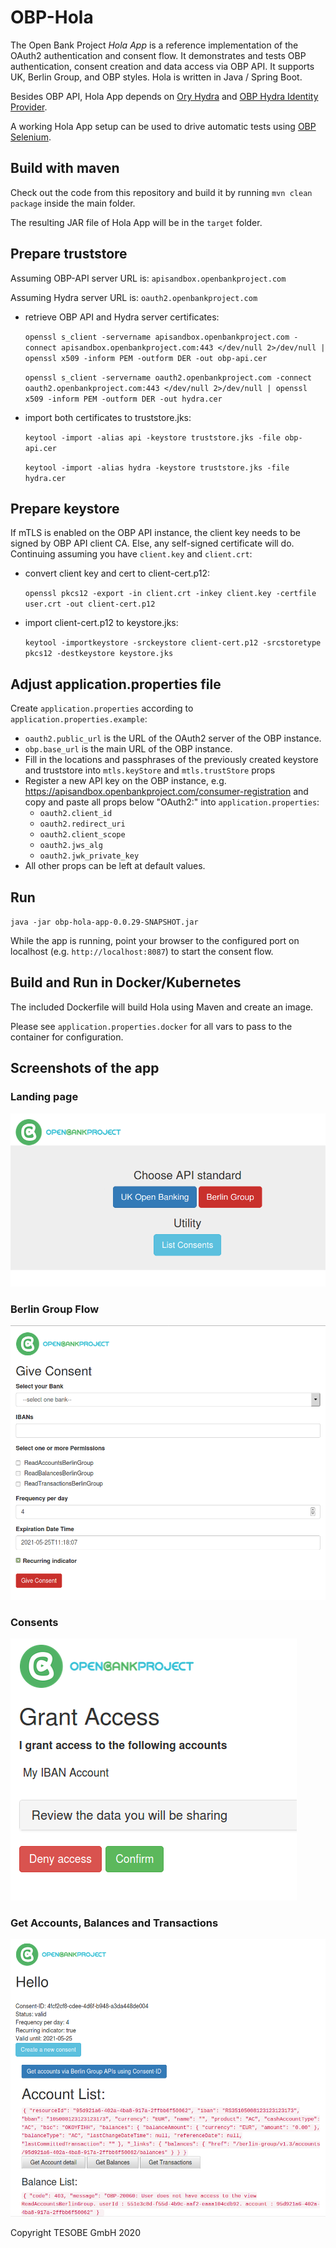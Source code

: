 # OBP-Hola

The Open Bank Project *Hola App* is a reference implementation of the OAuth2 authentication and consent flow. It demonstrates and tests OBP authentication, consent creation and data access via OBP API. It supports UK, Berlin Group, and OBP styles. Hola is written in Java / Spring Boot.

Besides OBP API, Hola App depends on [Ory Hydra](https://www.ory.sh/hydra) and [OBP Hydra Identity Provider](https://github.com/OpenBankProject/OBP-Hydra-Identity-Provider).

A working Hola App setup can be used to drive automatic tests using [OBP Selenium](https://github.com/OpenBankProject/OBP-Selenium).

## Build with maven

Check out the code from this repository and build it by running `mvn clean package` inside the main folder.

The resulting JAR file of Hola App will be in the `target` folder.

## Prepare truststore
Assuming OBP-API server URL is: `apisandbox.openbankproject.com`

Assuming Hydra server URL is: `oauth2.openbankproject.com`

- retrieve OBP API and Hydra server certificates:

    `openssl s_client -servername apisandbox.openbankproject.com -connect apisandbox.openbankproject.com:443 </dev/null 2>/dev/null | openssl x509 -inform PEM -outform DER -out obp-api.cer`

    `openssl s_client -servername oauth2.openbankproject.com -connect oauth2.openbankproject.com:443 </dev/null 2>/dev/null | openssl x509 -inform PEM -outform DER -out hydra.cer`

- import both certificates to truststore.jks:

    `keytool -import -alias api -keystore truststore.jks -file obp-api.cer`
    
    `keytool -import -alias hydra -keystore truststore.jks -file hydra.cer`
    
## Prepare keystore

If mTLS is enabled on the OBP API instance, the client key needs to be signed by OBP API client CA. Else, any self-signed certificate will do. Continuing assuming you have `client.key` and `client.crt`:

- convert client key and cert to client-cert.p12:
  
    `openssl pkcs12 -export -in client.crt -inkey client.key -certfile user.crt -out client-cert.p12`

- import client-cert.p12 to keystore.jks:

    `keytool -importkeystore -srckeystore client-cert.p12 -srcstoretype pkcs12 -destkeystore keystore.jks`

## Adjust application.properties file

Create `application.properties` according to `application.properties.example`:

* `oauth2.public_url` is the URL of the OAuth2 server of the OBP instance.
* `obp.base_url` is the main URL of the OBP instance.
* Fill in the locations and passphrases of the previously created keystore and truststore into `mtls.keyStore` and `mtls.trustStore` props
* Register a new API key on the OBP instance, e.g. https://apisandbox.openbankproject.com/consumer-registration and copy and paste all props below "OAuth2:" into  `application.properties`:
  * `oauth2.client_id`
  * `oauth2.redirect_uri`
  * `oauth2.client_scope`
  * `oauth2.jws_alg`
  * `oauth2.jwk_private_key`
* All other props can be left at default values.

## Run

`java -jar obp-hola-app-0.0.29-SNAPSHOT.jar`

While the app is running, point your browser to the configured port on localhost (e.g. `http://localhost:8087`) to start the consent flow.

## Build and Run in Docker/Kubernetes

The included Dockerfile will build Hola using Maven and create an image.

Please see `application.properties.docker` for all vars to pass to the container for configuration.

## Screenshots of the app

### Landing page
![alt text](https://github.com/OpenBankProject/OBP-Hola/blob/a124b6ace05e35e763e292144c507f2caa675159/src/main/resources/static.screenshots/index.png?raw=true)
### Berlin Group Flow
![alt text](https://github.com/OpenBankProject/OBP-Hola/blob/a124b6ace05e35e763e292144c507f2caa675159/src/main/resources/static.screenshots/index_bg.png?raw=true)
### Consents
![alt text](https://github.com/OpenBankProject/OBP-Hola/blob/a124b6ace05e35e763e292144c507f2caa675159/src/main/resources/static.screenshots/consent.png?raw=true)
### Get Accounts, Balances and Transactions
![alt text](https://github.com/OpenBankProject/OBP-Hola/blob/a124b6ace05e35e763e292144c507f2caa675159/src/main/resources/static.screenshots/accounts.png?raw=true)

Copyright TESOBE GmbH 2020
